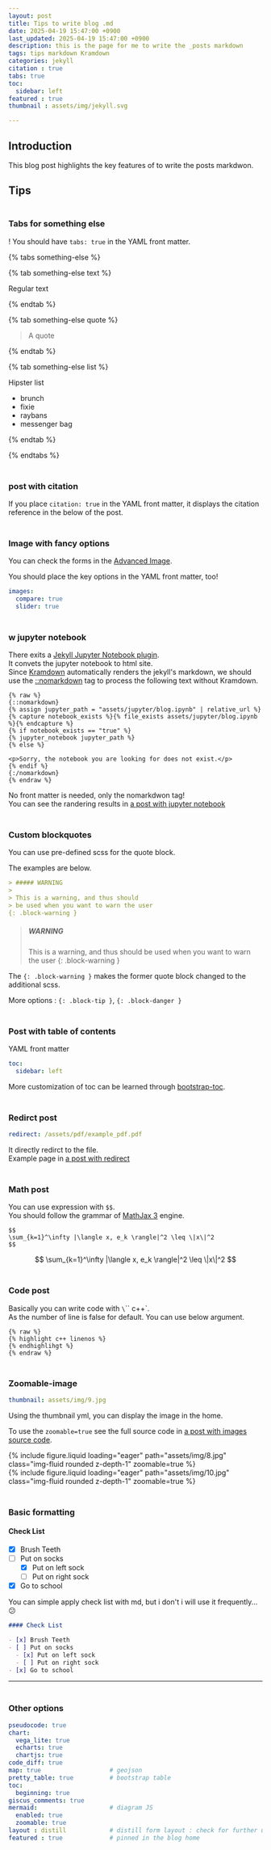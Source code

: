 ```yaml
---
layout: post
title: Tips to write blog .md
date: 2025-04-19 15:47:00 +0900
last_updated: 2025-04-19 15:47:00 +0900
description: this is the page for me to write the _posts markdown
tags: tips markdown Kramdown
categories: jekyll
citation : true
tabs: true
toc:
  sidebar: left
featured : true
thumbnail : assets/img/jekyll.svg

---
```


## Introduction

This blog post highlights the key features of to write the posts markdwon.

## Tips

### <br>Tabs for something else

! You should have `tabs: true` in the YAML front matter.

{% tabs something-else %}

{% tab something-else text %}

Regular text

{% endtab %}

{% tab something-else quote %}

> A quote

{% endtab %}

{% tab something-else list %}

Hipster list

- brunch
- fixie
- raybans
- messenger bag

{% endtab %}

{% endtabs %}

### <br>post with citation

If you place `citation: true` in the YAML front matter, it displays the citation reference in the below of the post.

### <br>Image with fancy options

You can check the forms in the <a href="/blog/2024/advanced-images/">Advanced Image</a>.

You should place the key options in the YAML front matter, too!

```yml
images:
  compare: true
  slider: true
```

### <br>w jupyter notebook

There exits a [Jekyll Jupyter Notebook plugin](https://github.com/red-data-tools/jekyll-jupyter-notebook).<br>
It convets the jupyter notebook to html site.<br>
Since [Kramdown](https://jekyllrb.com/docs/configuration/markdown/) automatically renders the jekyll's markdown, we should use the [::nomarkdown](https://kramdown.gettalong.org/syntax.html#extensions) tag to process the following text without Kramdown.

```
{% raw %}
{::nomarkdown}
{% assign jupyter_path = "assets/jupyter/blog.ipynb" | relative_url %}
{% capture notebook_exists %}{% file_exists assets/jupyter/blog.ipynb %}{% endcapture %}
{% if notebook_exists == "true" %}
{% jupyter_notebook jupyter_path %}
{% else %}

<p>Sorry, the notebook you are looking for does not exist.</p>
{% endif %}
{:/nomarkdown}
{% endraw %}
```

No front matter is needed, only the nomarkdwon tag!<br>
You can see the randering results in [a post with jupyter notebook](/blog/2023/jupyter-notebook/)

### <br>Custom blockquotes

You can use pre-defined scss for the quote block.

The examples are below.

```markdown
> ##### WARNING
>
> This is a warning, and thus should
> be used when you want to warn the user
{: .block-warning }
```

> ##### WARNING
>
> This is a warning, and thus should
> be used when you want to warn the user
{: .block-warning }

The `{: .block-warning }` makes the former quote block changed to the additional scss.

More options : `{: .block-tip }`, `{: .block-danger }`


### <br>Post with table of contents

YAML front matter
```yml
toc:
  sidebar: left
```

More customization of toc can be learned through [bootstrap-toc](https://afeld.github.io/bootstrap-toc/).

### <br>Redirct post

```yml
redirect: /assets/pdf/example_pdf.pdf
```

It directly redirct to the file.<br>
Example page in [a post with redirect](/blog/2022/redirect/)

### <br>Math post

You can use expression with `$$`.<br>
You should follow the grammar of [MathJax 3](https://www.mathjax.org/) engine.

```
$$
\sum_{k=1}^\infty |\langle x, e_k \rangle|^2 \leq \|x\|^2
$$
```

$$
\sum_{k=1}^\infty |\langle x, e_k \rangle|^2 \leq \|x\|^2
$$


### <br>Code post

Basically you can write code with `\`\`\` c++`.<br>
As the number of line is false for default. You can use below argument.

```markdwon
{% raw %}
{% highlight c++ linenos %}
{% endhighlihgt %}
{% endraw %}
```

### <br>Zoomable-image

```yml
thumbnail: assets/img/9.jpg
```
Using the thumbnail yml, you can display the image in the home.

To use the `zoomable=true` see the full source code in [a post with images source code](https://github.com/alshedivat/al-folio/blob/main/_posts/2015-05-15-images.md).

<div class="row mt-3">
    <div class="col-sm mt-3 mt-md-0">
        {% include figure.liquid loading="eager" path="assets/img/8.jpg" class="img-fluid rounded z-depth-1" zoomable=true %}
    </div>
    <div class="col-sm mt-3 mt-md-0">
        {% include figure.liquid loading="eager" path="assets/img/10.jpg" class="img-fluid rounded z-depth-1" zoomable=true %}
    </div>
</div>

### <br>Basic formatting

#### Check List

- [x] Brush Teeth
- [ ] Put on socks
  - [x] Put on left sock
  - [ ] Put on right sock
- [x] Go to school

You can simple apply check list with md, but i don't i will use it frequently...😕

```markdown
#### Check List

- [x] Brush Teeth
- [ ] Put on socks
  - [x] Put on left sock
  - [ ] Put on right sock
- [x] Go to school
```

<hr>





### <br>Other options

```yml
pseudocode: true
chart:
  vega_lite: true
  echarts: true
  chartjs: true
code_diff: true
map: true                   # geojson
pretty_table: true          # bootstrap table
toc:
  beginning: true
giscus_comments: true
mermaid:                    # diagram JS
  enabled: true
  zoomable: true
layout : distill            # distill form layout : check for further usage
featured : true             # pinned in the blog home
```